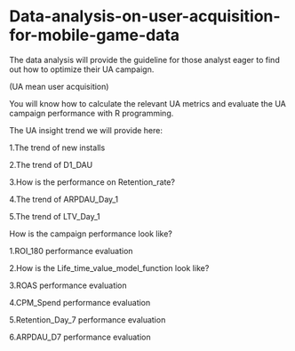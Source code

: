 # Data-analysis-on-user-acquisition-for-mobile-game-data
The data analysis will provide the guideline for those analyst eager to find out how to optimize their UA campaign.

(UA mean user acquisition)

You will know how to calculate the relevant UA metrics and evaluate the UA campaign performance with R programming.

The UA  insight trend we will provide here:

1.The trend of new installs

2.The trend of D1_DAU

3.How is the performance on Retention_rate?

4.The trend of ARPDAU_Day_1

5.The trend of LTV_Day_1


How is the campaign performance look like?

1.ROI_180 performance evaluation

2.How is the Life_time_value_model_function look like?

3.ROAS performance evaluation

4.CPM_Spend performance evaluation

5.Retention_Day_7 performance evaluation

6.ARPDAU_D7 performance evaluation
